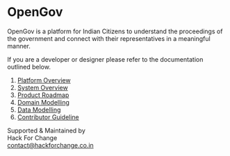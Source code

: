# OpenGov 
  OpenGov is a platform for Indian Citizens to understand the proceedings of the government and connect with their representatives in a meaningful manner.  
  
  
  
  If you are a developer or designer please refer to the documentation outlined below.  
  1. [Platform Overview](https://github.com/HackForChangeIN/OpenGov/blob/master/docs/Platform%20Overview.md)  
  2. [System Overview](https://github.com/HackForChangeIN/OpenGov/blob/master/docs/System%20Overview.md)  
  3. [Product Roadmap](https://github.com/HackForChangeIN/OpenGov/blob/master/docs/Product%20Roadmap.md)  
  4. [Domain Modelling](https://github.com/HackForChangeIN/OpenGov/blob/master/docs/Domain%20Modelling.md)  
  5. [Data Modelling](https://github.com/HackForChangeIN/OpenGov/blob/master/docs/Data%20Modelling.md)  
  6. [Contributor Guideline](https://github.com/HackForChangeIN/OpenGov/blob/master/docs/Contributor%20Guideline.md)  
  
Supported & Maintained by   
Hack For Change  
contact@hackforchange.co.in
